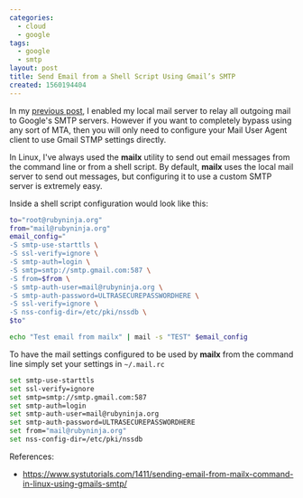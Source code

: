 ```yaml
---
categories:
  - cloud
  - google
tags:
  - google
  - smtp
layout: post
title: Send Email from a Shell Script Using Gmail’s SMTP
created: 1560194404
---
```


In my <a href="https://www.rubysecurity.org/Configuring-Postfix-to-use-Gmail" target="_blank">previous post</a>, I enabled my local mail server to relay all outgoing mail to Google's SMTP servers.  However if you want to completely bypass using any sort of MTA, then you will only need to configure your Mail User Agent client to use Gmail STMP settings directly.

In Linux, I've always used the **mailx** utility to send out email messages from the command line or from a shell script. By default, **mailx** uses the local mail server to send out messages, but configuring it to use a custom SMTP server is extremely easy.

Inside a shell script configuration would look like this:

```bash
to="root@rubyninja.org"
from="mail@rubyninja.org"
email_config="
-S smtp-use-starttls \
-S ssl-verify=ignore \
-S smtp-auth=login \
-S smtp=smtp://smtp.gmail.com:587 \
-S from=$from \
-S smtp-auth-user=mail@rubyninja.org \
-S smtp-auth-password=ULTRASECUREPASSWORDHERE \
-S ssl-verify=ignore \
-S nss-config-dir=/etc/pki/nssdb \
$to"

echo "Test email from mailx" | mail -s "TEST" $email_config
```

To have the mail settings configured to be used by **mailx** from the command line simply set your settings in `~/.mail.rc`

```bash
set smtp-use-starttls
set ssl-verify=ignore
set smtp=smtp://smtp.gmail.com:587
set smtp-auth=login
set smtp-auth-user=mail@rubyninja.org
set smtp-auth-password=ULTRASECUREPASSWORDHERE
set from="mail@rubyninja.org"
set nss-config-dir=/etc/pki/nssdb
```

References:

* <a href="https://www.systutorials.com/1411/sending-email-from-mailx-command-in-linux-using-gmails-smtp/" target="_blank">https://www.systutorials.com/1411/sending-email-from-mailx-command-in-linux-using-gmails-smtp/</a>
